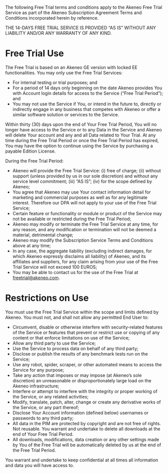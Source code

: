 The following Free Trial terms and conditions apply to the Akeneo Free Trial Service as part of the Akeneo Subscription Agreement Terms and Conditions incorporated herein by reference.

THE 14-DAYS FREE TRIAL SERVICE IS PROVIDED “AS IS” WITHOUT ANY LIABILITY AND/OR ANY WARRANTY OF ANY KIND.

# Free Trial Use
The Free Trial is based on an Akeneo GE version with locked EE functionalities.
You may only use the Free Trial Services:
  - For internal testing or trial purposes; and
  - For a period of 14 days only beginning on the date Akeneo provides You with Account login details for access to the Service (“Free Trial Period”); and 
  - You may not use the Service if You, or intend in the future to, directly or indirectly engage in any business that competes with Akeneo or offer a similar software solution or services to the Service.
 
Within thirty (30) days upon the end of Your Free Trial Period, You will no longer have access to the Service or to any Data in the Service and Akeneo will delete Your account and any and all Data related to Your Trial. At any time during the Free Trial Period or once the Free Trial Period has expired, You may have the option to continue using the Service by purchasing a payable Edition License.

During the Free Trial Period:
  - Akeneo will provide the Free Trial Service: (i) free of charge; (ii) without support (unless provided by us in our sole discretion) and without any service level commitment; (iii) “AS IS”; (iv) for the scope defined by Akeneo;
  - You agree that Akeneo may use Your contact information detail for marketing and commercial purposes as well as for any legitimate interest. Therefore our DPA will not apply to your use of the Free Trial Service;
  - Certain feature or functionality or module or product of the Service may not be available or restricted during the Free Trial Period;
  - Akeneo may modify or terminate the Free Trial Service at any time, for any reason, and any modification or termination will not be deemed a material, detrimental change;
  - Akeneo may modify the Subscription Service Terms and Conditions above at any time;
  - In any case, the aggregate liability (excluding indirect damages, for which Akeneo expressly disclaims all liability) of Akeneo, and its affiliates and suppliers, for any claim arising from your use of the Free Trial Service will not exceed 100 EUROS;
  - You may be able to contact us for the use of the Free Trial at freetrial@akeneo.com.

# Restrictions on Use
You must use the Free Trial Service within the scope and limits defined by Akeneo. You must not, and shall not allow any permitted End User to:
  - Circumvent, disable or otherwise interfere with security-related features of the Service or features that prevent or restrict use or copying of any content or that enforce limitations on use of the Service;
  - Allow any third party to use the Service;
  - Use the Service to process data on behalf of any third party;
  - Disclose or publish the results of any benchmark tests run on the Service;
  - Use any robot, spider, scraper, or other automated means to access the Service for any purpose;
  - Take any action that imposes or may impose (at Akeneo’s sole discretion) an unreasonable or disproportionately large load on the Akeneo infrastructure;
  - Interfere or attempt to interfere with the integrity or proper working of the Service, or any related activities;
  - Modify, translate, patch, alter, change or create any derivative works of the Service, or any part thereof;
  - Disclose Your Account information (defined below) usernames or passwords to any third party;
  - All data in the PIM are protected by copyright and are not free of rights. Not reusable. You warrant and undertake to delete all downloads at the end of Your Free Trial Period.
  - All downloads, modifications, data creation or any other settings made by You of the Free Trial will be automatically deleted by us at the end of the Free Trial Period.
 
You warrant and undertake to keep confidential at all times all information and data you will have access to.
